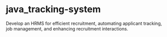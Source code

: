 # java_tracking-system
Develop an HRMS for efficient recruitment, automating applicant tracking, job management, and enhancing recruitment interactions.
